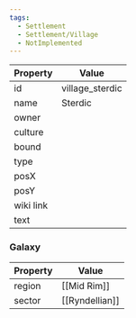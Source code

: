 ```yaml
---
tags:
  - Settlement
  - Settlement/Village
  - NotImplemented
---
```


| Property  | Value           |
| --------- | --------------- |
| id        | village_sterdic |
| name      | Sterdic         |
| owner     |                 |
| culture   |                 |
| bound     |                 |
| type      |                 |
| posX      |                 |
| posY      |                 |
| wiki link |                 |
| text      |                 |

### Galaxy
| Property | Value          |
| -------- | -------------- |
| region   | [[Mid Rim]]    |
| sector   | [[Ryndellian]] |
